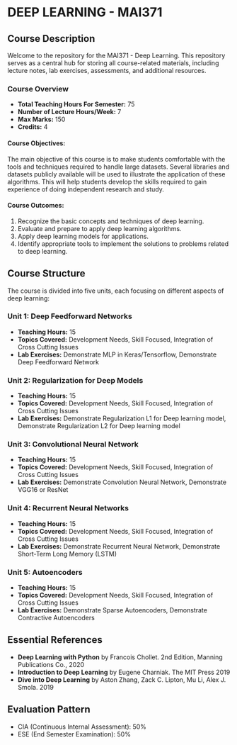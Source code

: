 # DEEP LEARNING - MAI371

## Course Description

Welcome to the repository for the MAI371 - Deep Learning. This repository serves as a central hub for storing all course-related materials, including lecture notes, lab exercises, assessments, and additional resources.

### Course Overview

- **Total Teaching Hours For Semester:** 75
- **Number of Lecture Hours/Week:** 7
- **Max Marks:** 150
- **Credits:** 4

#### Course Objectives:

The main objective of this course is to make students comfortable with the tools and techniques required to handle large datasets. Several libraries and datasets publicly available will be used to illustrate the application of these algorithms. This will help students develop the skills required to gain experience of doing independent research and study.

#### Course Outcomes:

1. Recognize the basic concepts and techniques of deep learning.
2. Evaluate and prepare to apply deep learning algorithms.
3. Apply deep learning models for applications.
4. Identify appropriate tools to implement the solutions to problems related to deep learning.

## Course Structure

The course is divided into five units, each focusing on different aspects of deep learning:

### Unit 1: Deep Feedforward Networks
- **Teaching Hours:** 15
- **Topics Covered:** Development Needs, Skill Focused, Integration of Cross Cutting Issues
- **Lab Exercises:** Demonstrate MLP in Keras/Tensorflow, Demonstrate Deep Feedforward Network

### Unit 2: Regularization for Deep Models
- **Teaching Hours:** 15
- **Topics Covered:** Development Needs, Skill Focused, Integration of Cross Cutting Issues
- **Lab Exercises:** Demonstrate Regularization L1 for Deep learning model, Demonstrate Regularization L2 for Deep learning model

### Unit 3: Convolutional Neural Network
- **Teaching Hours:** 15
- **Topics Covered:** Development Needs, Skill Focused, Integration of Cross Cutting Issues
- **Lab Exercises:** Demonstrate Convolution Neural Network, Demonstrate VGG16 or ResNet

### Unit 4: Recurrent Neural Networks
- **Teaching Hours:** 15
- **Topics Covered:** Development Needs, Skill Focused, Integration of Cross Cutting Issues
- **Lab Exercises:** Demonstrate Recurrent Neural Network, Demonstrate Short-Term Long Memory (LSTM)

### Unit 5: Autoencoders
- **Teaching Hours:** 15
- **Topics Covered:** Development Needs, Skill Focused, Integration of Cross Cutting Issues
- **Lab Exercises:** Demonstrate Sparse Autoencoders, Demonstrate Contractive Autoencoders

## Essential References

- **Deep Learning with Python** by Francois Chollet. 2nd Edition, Manning Publications Co., 2020
- **Introduction to Deep Learning** by Eugene Charniak. The MIT Press 2019
- **Dive into Deep Learning** by Aston Zhang, Zack C. Lipton, Mu Li, Alex J. Smola. 2019

## Evaluation Pattern

- CIA (Continuous Internal Assessment): 50%
- ESE (End Semester Examination): 50%
